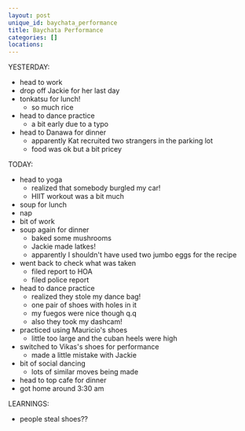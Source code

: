 ```yaml
---
layout: post
unique_id: baychata_performance
title: Baychata Performance
categories: []
locations: 
---
```


YESTERDAY:
* head to work
* drop off Jackie for her last day
* tonkatsu for lunch!
  * so much rice
* head to dance practice
  * a bit early due to a typo
* head to Danawa for dinner
  * apparently Kat recruited two strangers in the parking lot
  * food was ok but a bit pricey

TODAY:
* head to yoga
  * realized that somebody burgled my car!
  * HIIT workout was a bit much
* soup for lunch
* nap
* bit of work
* soup again for dinner
  * baked some mushrooms
  * Jackie made latkes!
  * apparently I shouldn't have used two jumbo eggs for the recipe
* went back to check what was taken
  * filed report to HOA
  * filed police report
* head to dance practice
  * realized they stole my dance bag!
  * one pair of shoes with holes in it
  * my fuegos were nice though q.q
  * also they took my dashcam!
* practiced using Mauricio's shoes
  * little too large and the cuban heels were high
* switched to Vikas's shoes for performance
  * made a little mistake with Jackie
* bit of social dancing
  * lots of similar moves being made
* head to top cafe for dinner
* got home around 3:30 am

LEARNINGS:
* people steal shoes??
